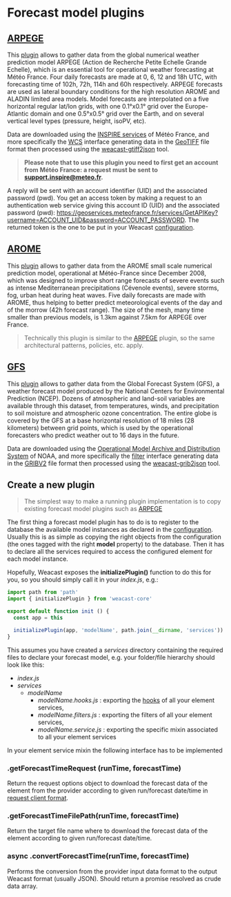 # Forecast model plugins

## [ARPEGE](http://www.umr-cnrm.fr/spip.php?article121&lang=en)

This [plugin](https://github.com/weacast/weacast-arpege) allows to gather data from the global numerical weather prediction model ARPEGE (Action de Recherche Petite Echelle Grande Echelle), which is an essential tool for operational weather forecasting at Météo France. Four daily forecasts are made at 0, 6, 12 and 18h UTC, with forecasting time of 102h, 72h, 114h and 60h respectively. ARPEGE forecasts are used as lateral boundary conditions for the high resolution AROME and ALADIN limited area models. Model forecasts are interpolated on a five horizontal regular lat/lon grids, with one 0.1°x0.1° grid over the Europe-Atlantic domain and one 0.5°x0.5° grid over the Earth, and on several vertical level types (pressure, height, isoPV, etc).

Data are downloaded using the [INSPIRE services](https://donneespubliques.meteofrance.fr/client/gfx/utilisateur/File/documentation-webservices-inspire-en.pdf) of Météo France, and more specifically the [WCS](https://en.wikipedia.org/wiki/Web_Coverage_Service) interface generating data in the [GeoTIFF](https://en.wikipedia.org/wiki/GeoTIFF) file format then processed using the [weacast-gtiff2json](https://github.com/weacast/weacast-gtiff2json) tool.

> **Please note that to use this plugin you need to first get an account from Météo France: a request must be sent to support.inspire@meteo.fr.**

A reply will be sent with an account identifier (UID) and the associated password (pwd). You get an access token by making a request to an authentication web service giving this account ID (UID) and the associated password (pwd): https://geoservices.meteofrance.fr/services/GetAPIKey?username=ACCOUNT_UID&password=ACCOUNT_PASSWORD. The returned token is the one to be put in your Weacast [configuration](../guides/BASICS.MD#configuring).

## [AROME](http://www.umr-cnrm.fr/spip.php?article120)

This [plugin](https://github.com/weacast/weacast-arome) allows to gather data from the AROME small scale numerical prediction model, operational at Météo-France since December 2008, which was designed to improve short range forecasts of severe events such as intense Mediterranean precipitations (Cévenole events), severe storms, fog, urban heat during heat waves. Five daily forecasts are made with AROME, thus helping to better predict meteorological events of the day and of the morrow (42h forecast range). The size of the mesh, many time smaller than previous models, is 1.3km against 7.5km for ARPEGE over France.

> Technically this plugin is similar to the [ARPEGE](./PLUGIN.MD#arpege) plugin, so the same architectural patterns, policies, etc. apply.

## [GFS](https://www.ncdc.noaa.gov/data-access/model-data/model-datasets/global-forcast-system-gfs)

This [plugin](https://github.com/weacast/weacast-gfs) allows to gather data from the Global Forecast System (GFS), a weather forecast model produced by the National Centers for Environmental Prediction (NCEP). Dozens of atmospheric and land-soil variables are available through this dataset, from temperatures, winds, and precipitation to soil moisture and atmospheric ozone concentration. The entire globe is covered by the GFS at a base horizontal resolution of 18 miles (28 kilometers) between grid points, which is used by the operational forecasters who predict weather out to 16 days in the future.

Data are downloaded using the [Operational Model Archive and Distribution System](http://nomads.ncep.noaa.gov/) of NOAA, and more specifically the [filter](http://nomads.ncep.noaa.gov/cgi-bin/filter_gfs_1p00.pl) interface generating data in the [GRIBV2](https://en.wikipedia.org/wiki/GRIB) file format then processed using the [weacast-grib2json](https://github.com/weacast/weacast-grib2json) tool.

## Create a new plugin

> The simplest way to make a running plugin implementation is to copy existing forecast model plugins such as [ARPEGE](https://github.com/weacast/weacast-arpege)

The first thing a forecast model plugin has to do is to register to the database the available model instances as declared in the [configuration](../guides/BASICS.MD#configuring). Usually this is as simple as copying the right objects from the configuration (the ones tagged with the right **model** property) to the database. Then it has to declare all the services required to access the configured element for each model instance.

Hopefully, Weacast exposes the **initializePlugin()** function to do this for you, so you should simply call it in your *index.js*, e.g.:
```javascript
import path from 'path'
import { initializePlugin } from 'weacast-core'

export default function init () {
  const app = this

  initializePlugin(app, 'modelName', path.join(__dirname, 'services'))
}
```

This assumes you have created a *services* directory containing the required files to declare your forecast model, e.g. your folder/file hierarchy should look like this:
* *index.js*
* *services*
  * *modelName*
    * *modelName.hooks.js* : exporting the [hooks](./HOOKS.MD) of all your element services, 
    * *modelName.filters.js* : exporting the filters of all your element services, 
    * *modelName.service.js* : exporting the specific mixin associated to all your element services

In your element service mixin the following interface has to be implemented

### .getForecastTimeRequest (runTime, forecastTime)

Return the request options object to download the forecast data of the element from the provider according to given run/forecast date/time in [request client format](https://github.com/request/request#requestoptions-callback).

### .getForecastTimeFilePath(runTime, forecastTime)

Return the target file name where to download the forecast data of the element according to given run/forecast date/time.

### async .convertForecastTime(runTime, forecastTime)

Performs the conversion from the provider input data format to the output Weacast format (usually JSON). Should return a promise resolved as crude data array.


